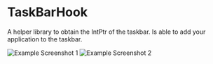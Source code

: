 # TaskBarHook

A helper library to obtain the IntPtr of the taskbar.
Is able to add your application to the taskbar.

![Example Screenshot 1](https://www.indie-dev.at/wp-content/uploads/2018/09/Taskbar1.png)
![Example Screenshot 2](https://www.indie-dev.at/wp-content/uploads/2018/09/Taskbar2.png)

